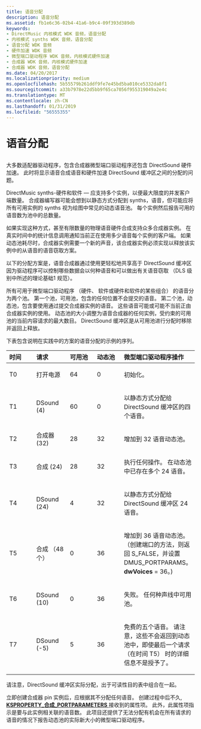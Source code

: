 ```yaml
---
title: 语音分配
description: 语音分配
ms.assetid: fb1e6c36-02b4-41a6-b9c4-09f393d389db
keywords:
- DirectMusic 内核模式 WDK 音频，语音分配
- 内核模式 synths WDK 音频，语音分配
- 语音分配 WDK 音频
- 硬件加速 WDK 音频
- 微型端口驱动程序 WDK 音频，内核模式硬件加速
- 合成器 WDK 音频，内核模式硬件加速
- 合成器 WDK 音频，语音分配
ms.date: 04/20/2017
ms.localizationpriority: medium
ms.openlocfilehash: 5b55579b261ddf9fe7e45bd5ba010ce5332da8f1
ms.sourcegitcommit: a33b7978e22d5bb9f65ca7056f955319049a2e4c
ms.translationtype: MT
ms.contentlocale: zh-CN
ms.lasthandoff: 01/31/2019
ms.locfileid: "56555355"
---
```

# <a name="voice-allocation"></a>语音分配


## <span id="voice_allocation"></span><span id="VOICE_ALLOCATION"></span>


大多数适配器驱动程序，包含合成器微型端口驱动程序还包含 DirectSound 硬件加速。 此时将显示语音合成语音和硬件加速 DirectSound 缓冲区之间的分配的问题。

DirectMusic synths-硬件和软件 — 应支持多个实例，以便最大限度的并发客户端数量。 合成器编写器可能会想到以静态方式分配到 synths，语音，但可能应将所有可用实例的 synths 视为绘图中常见的动态语音池。 每个实例然后报告可用的语音数为池中的总数量。

如果实现这种方式，甚至有限数量的物理语音硬件合成支持众多合成器实例。 在真实时间中的统计信息调用通知当前正在使用多少语音每个实例的客户端。 如果动态池耗尽时，合成器实例需要一个新的声音，该合成器实例必须实现以释放该实例中的从语音的语音窃取方案。

以下的分配方案是，语音合成器通过使用更轻松地共享高于 DirectSound 缓冲区因为驱动程序可以控制哪些数据会以何种语音和可以做出有关语音窃取 （DLS 级别中所述的理论基础1 规范）。

所有可用于微型端口驱动程序 （硬件、 软件或硬件和软件的某些组合） 的语音分为两个池。 第一个池，可用池，包含的任何位置不会提交的语音。 第二个池，动态池，包含要使用通过提交合成器实例的语音。 这些语音可能或可能不当前正由合成器实例的使用。 动态池的大小调整为语音合成器的任何实例，受约束的可用池的当前内容请求的最大数目。 DirectSound 缓冲区是从可用池进行分配时移除并返回上释放。

下表包含说明在实践中的方案的语音分配的示例的序列。

<table>
<colgroup>
<col width="20%" />
<col width="20%" />
<col width="20%" />
<col width="20%" />
<col width="20%" />
</colgroup>
<thead>
<tr class="header">
<th align="left">时间</th>
<th align="left">请求</th>
<th align="left">可用池</th>
<th align="left">动态池</th>
<th align="left">微型端口驱动程序操作</th>
</tr>
</thead>
<tbody>
<tr class="odd">
<td align="left"><p>T0</p></td>
<td align="left"><p>打开电源</p></td>
<td align="left"><p>64</p></td>
<td align="left"><p>0</p></td>
<td align="left"><p>初始化。</p></td>
</tr>
<tr class="even">
<td align="left"><p>T1</p></td>
<td align="left">DSound (4)</td>
<td align="left"><p>60</p></td>
<td align="left"><p>0</p></td>
<td align="left"><p>以静态方式分配给 DirectSound 缓冲区的四个语音。</p></td>
</tr>
<tr class="odd">
<td align="left"><p>T2</p></td>
<td align="left">合成器 (32)</td>
<td align="left"><p>28</p></td>
<td align="left"><p>32</p></td>
<td align="left"><p>增加到 32 语音动态池。</p></td>
</tr>
<tr class="even">
<td align="left"><p>T3</p></td>
<td align="left">合成 (24)</td>
<td align="left"><p>28</p></td>
<td align="left"><p>32</p></td>
<td align="left"><p>执行任何操作。 在动态池中已存在多个 24 语音。</p></td>
</tr>
<tr class="odd">
<td align="left"><p>T4</p></td>
<td align="left">DSound (24)</td>
<td align="left"><p>4</p></td>
<td align="left"><p>32</p></td>
<td align="left"><p>以静态方式分配给 DirectSound 缓冲区 24 语音。</p></td>
</tr>
<tr class="even">
<td align="left"><p>T5</p></td>
<td align="left">合成 （48 个）</td>
<td align="left"><p>0</p></td>
<td align="left"><p>36</p></td>
<td align="left"><p>增加到 36 语音动态池。 （创建端口的方法，则返回 S_FALSE，并设置 DMUS_PORTPARAMS。<strong>dwVoices</strong> = 36。)</p></td>
</tr>
<tr class="odd">
<td align="left"><p>T6</p></td>
<td align="left">DSound (10)</td>
<td align="left"><p>0</p></td>
<td align="left"><p>36</p></td>
<td align="left"><p>失败。 任何种声线中可用池。</p></td>
</tr>
<tr class="even">
<td align="left"><p>T7</p></td>
<td align="left">DSound (-5)</td>
<td align="left"><p>5</p></td>
<td align="left"><p>36</p></td>
<td align="left"><p>免费的五个语音。 请注意，这些不会返回到动态池中，即使最后一个请求 （在时间 T5） 时的详细信息不是授予了。</p></td>
</tr>
</tbody>
</table>

 

请注意，DirectSound 缓冲区实际分配，出于可读性目的表中组合在一起。

立即创建合成器 pin 实例后，应根据其不分配任何语音。 创建过程中后不久, [ **KSPROPERTY\_合成\_PORTPARAMETERS** ](https://msdn.microsoft.com/library/windows/hardware/ff537405)接收到的属性项。 此外，此属性项指示是要与此实例相关联的语音数。 此项目还提供了无法分配有机会在所有请求的语音的情况下报告动态池的实际新大小的微型端口驱动程序。

 

 





